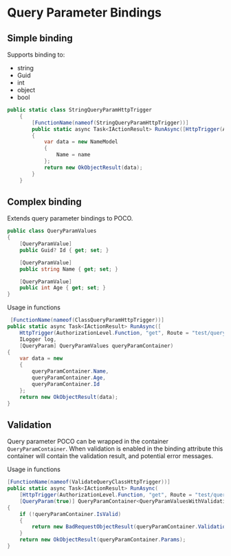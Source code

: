 # Query Parameter Bindings

## Simple binding

Supports binding to:

- string
- Guid
- int
- object
- bool

```csharp
public static class StringQueryParamHttpTrigger
    {
        [FunctionName(nameof(StringQueryParamHttpTrigger))]
        public static async Task<IActionResult> RunAsync([HttpTrigger(AuthorizationLevel.Function, "get", Route = "test/query/name")]           HttpRequest req, ILogger log, [QueryParam("name")] string name)
        {
            var data = new NameModel
            {
                Name = name
            };
            return new OkObjectResult(data);
        }
    }

```

## Complex binding

Extends query parameter bindings to POCO.

```csharp
public class QueryParamValues
{
    [QueryParamValue]
    public Guid? Id { get; set; }

    [QueryParamValue]
    public string Name { get; set; }

    [QueryParamValue]
    public int Age { get; set; }
}

```

Usage in functions

```csharp
 [FunctionName(nameof(ClassQueryParamHttpTrigger))]
public static async Task<IActionResult> RunAsync([
    HttpTrigger(AuthorizationLevel.Function, "get", Route = "test/query/class")] HttpRequest req,
    ILogger log,
    [QueryParam] QueryParamValues queryParamContainer)
{
    var data = new
    {
        queryParamContainer.Name,
        queryParamContainer.Age,
        queryParamContainer.Id
    };
    return new OkObjectResult(data);
}
```

## Validation

Query parameter POCO can be wrapped in the container `QueryParamContainer`. When validation is enabled in the binding attribute this container will contain the validation result, and potential error messages.

Usage in functions

```csharp
[FunctionName(nameof(ValidateQueryClassHttpTrigger))]
public static async Task<IActionResult> RunAsync(
    [HttpTrigger(AuthorizationLevel.Function, "get", Route = "test/query/class-validate")] HttpRequest req, ILogger log,
    [QueryParam(true)] QueryParamContainer<QueryParamValuesWithValidation> queryParamContainer)
{
    if (!queryParamContainer.IsValid)
    {
        return new BadRequestObjectResult(queryParamContainer.ValidationResults);
    }
    return new OkObjectResult(queryParamContainer.Params);
}
```
